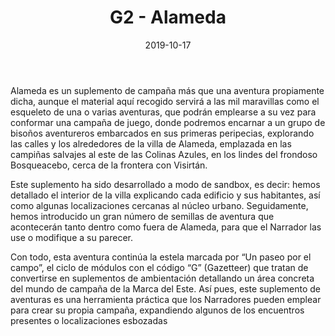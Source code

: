 ﻿---
title: G2 - Alameda
summary: El viejo pueblo de Alameda se asienta en las tierras orientales fronterizas de la Marca del Este, en la indómita región a caballo entre el belicoso reino de Ungoloz y los baldíos para menos desérticos de Visirtan. Y es aquí donde nuestros héroes continuarán sus aventuras, explorando una comarca antigua preñada de ruinas fabulosas y misterios ocultos por las arenas del tiempo.
authors:
- Santi Pastor
date: 2019-10-17
type: post
categories:
- Clásicos de la Marca
- Línea G
tags:
- Gazetteer
minlevels: "1"
maxlevels: "36"
prices: 7,00€
session: "indeterminado"
mincharacters: "4"
maxcharacters: "6"
eval: oficial
cover: "G2-alameda.jpg"
download: "G2-alameda.rar"
moreinfo: "https://tesorosdelamarca.com/producto/alameda/"
license: "OGL"
draft: false

---

Alameda es un suplemento de campaña más que una aventura propiamente dicha, aunque el material aquí recogido servirá a las mil maravillas como el esqueleto de una o varias aventuras, que podrán emplearse a su vez para conformar una campaña de juego, donde podremos encarnar a un grupo de bisoños aventureros embarcados en sus primeras peripecias, explorando las calles y los alrededores de la villa de Alameda, emplazada en las campiñas salvajes al este de las Colinas Azules, en los lindes del frondoso Bosqueacebo, cerca de la frontera con Visirtán.

Este suplemento ha sido desarrollado a modo de sandbox, es decir: hemos detallado el interior de la villa explicando cada edificio y sus habitantes, así como algunas localizaciones cercanas al núcleo urbano. Seguidamente, hemos introducido un gran número de semillas de aventura que acontecerán tanto dentro como fuera de Alameda, para que el Narrador las use o modifique a su parecer.

Con todo, esta aventura continúa la estela marcada por “Un paseo por el campo”, el ciclo de módulos con el código “G” (Gazetteer) que tratan de convertirse en suplementos de ambientación detallando un área concreta del mundo de campaña de la Marca del Este. Así pues, este suplemento de aventuras es una herramienta práctica que los Narradores pueden emplear para crear su propia campaña, expandiendo algunos de los encuentros presentes o localizaciones esbozadas